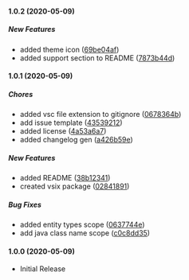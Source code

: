 #### 1.0.2 (2020-05-09)

##### New Features

*  added theme icon ([69be04af](https://github.com/BrandonBurrus/vscode-neon-chalk-theme/commit/69be04af1b6a160c10cb7ae3146099d43b04a1b4))
*  added support section to README ([7873b44d](https://github.com/BrandonBurrus/vscode-neon-chalk-theme/commit/7873b44d9f3299bc440279c084098ccd4b4c558d))

#### 1.0.1 (2020-05-09)

##### Chores

*  added vsc file extension to gitignore ([0678364b](https://github.com/BrandonBurrus/vscode-neon-chalk-theme/commit/0678364bbaddad523f488c57632f19cc8c2be8c6))
*  add issue template ([43539212](https://github.com/BrandonBurrus/vscode-neon-chalk-theme/commit/43539212633fad276927a65507a65ea118f722b4))
*  added license ([4a53a6a7](https://github.com/BrandonBurrus/vscode-neon-chalk-theme/commit/4a53a6a748ee51aed8388218b817eec1a1b63905))
*  added changelog gen ([a426b59e](https://github.com/BrandonBurrus/vscode-neon-chalk-theme/commit/a426b59e8062271962b19ffacff33900f5ddbdc6))

##### New Features

*  added README ([38b12341](https://github.com/BrandonBurrus/vscode-neon-chalk-theme/commit/38b1234111a87743a3aa27fabc05d8e36dd10464))
*  created vsix package ([02841891](https://github.com/BrandonBurrus/vscode-neon-chalk-theme/commit/02841891039c4a85ac965d190c6ec1d2c7384078))

##### Bug Fixes

*  added entity types scope ([0637744e](https://github.com/BrandonBurrus/vscode-neon-chalk-theme/commit/0637744e9af580080f1a60b4525d751452e1a21e))
*  add java class name scope ([c0c8dd35](https://github.com/BrandonBurrus/vscode-neon-chalk-theme/commit/c0c8dd35bec9ed9662363f680eaf966efac3a4cb))

#### 1.0.0 (2020-05-09)

- Initial Release
